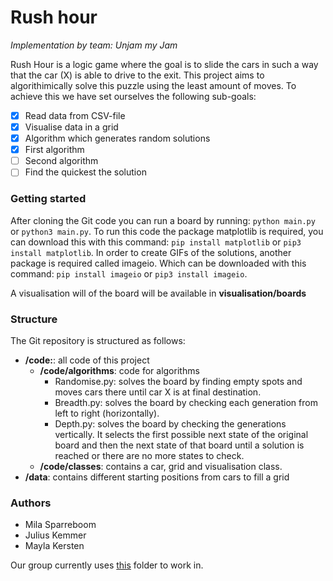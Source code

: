 # Rush hour 

<i>Implementation by team: Unjam my Jam</i>

Rush Hour is a logic game where the goal is to slide the cars in such a way that the car (X) is able to drive to the exit. 
This project aims to algorithimically solve this puzzle using the least amount of moves. To achieve this we have set ourselves the following sub-goals:

- [x] Read data from CSV-file
- [x] Visualise data in a grid
- [x] Algorithm which generates random solutions
- [x] First algorithm 
- [ ] Second algorithm
- [ ] Find the quickest the solution

### Getting started
After cloning the Git code you can run a board by running:
```python main.py``` or ```python3 main.py```.
To run this code the package matplotlib is required, you can download this with this command:
```pip install matplotlib``` or ```pip3 install matplotlib```.
In order to create GIFs of the solutions, another package is required called imageio. Which can be downloaded with this command: 
```pip install imageio``` or ```pip3 install imageio```.

A visualisation will of the board will be available in **visualisation/boards**

### Structure
The Git repository is structured as follows:
* **/code:**: all code of this project
    *  **/code/algorithms**: code for algorithms
        * Randomise.py: solves the board by finding empty spots and moves cars there until car X is at final destination.
        * Breadth.py: solves the board by checking each generation from left to right (horizontally).
        * Depth.py: solves the board by checking the generations vertically. It selects the first possible next state of the original board and then the next state of that board until a solution is reached or there are no more states to check. 
    * **/code/classes**: contains a car, grid and visualisation class.
* **/data**: contains different starting positions from cars to fill a grid

### Authors
* Mila Sparreboom
* Julius Kemmer
* Mayla Kersten

Our group currently uses [this](https://drive.google.com/drive/folders/1weqj6__kEpObx-_6V2E9ijmGJZKb-iqt) folder to work in.
